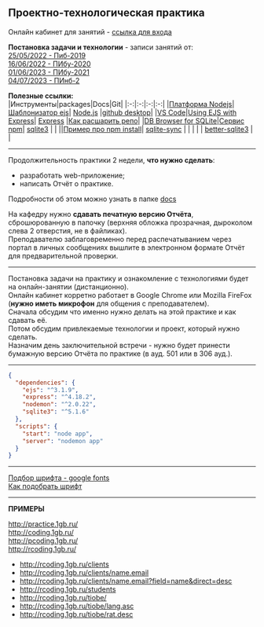 ## Проектно-технологическая практика  

Онлайн кабинет для занятий - [ссылка для входа](https://bbb6.psaa.ru/b/gfj-hbj-lh8-ed5)  

**Постановка задачи и технологии** - записи занятий от:  
[25/05/2022 - Пиб-2019](https://bbb6.psaa.ru/playback/presentation/2.3/484c3d7989cc3e3ee9f672963590723b8d515111-1653490453962)  
[16/06/2022 - ПИбу-2020](https://bbb6.psaa.ru/playback/presentation/2.3/484c3d7989cc3e3ee9f672963590723b8d515111-1655387798968)  
[01/06/2023 - ПИбу-2021](https://bbb6.psaa.ru/playback/presentation/2.3/484c3d7989cc3e3ee9f672963590723b8d515111-1685623966436)  
[04/07/2023 - ПИнб-2](https://bbb6.psaa.ru/playback/presentation/2.3/484c3d7989cc3e3ee9f672963590723b8d515111-1688474627002)  

**Полезные ссылки:**  
|Инструменты|packages|Docs|Git|
|:-:|:-:|:-:|:-:|
|[Платформа Nodejs](https://nodejs.org/en/)|[Шаблонизатор ejs](https://ejs.co/#docs)| [Node.js](https://nodejsdev.ru/guides/) |[github desktop](https://desktop.github.com/)|
|[VS Code](https://code.visualstudio.com/download)|[Using EJS with Express](https://github.com/mde/ejs)| [Express](https://expressjs.com/) |[Как расшарить репо](https://pcoding.ru/pdf/shareGit.pdf)|
|[DB Browser for SQLite](https://sqlitebrowser.org/dl/)|[Сервис npm](https://docs.npmjs.com/about-npm)| [sqlite3](https://www.npmjs.com/package/sqlite3) | |
||[Пример про npm install](https://docs.npmjs.com/cli/v9/commands/npm-install)| [sqlite-sync](https://www.npmjs.com/package/sqlite-sync) | |
| | | [better-sqlite3](https://www.npmjs.com/package/better-sqlite3) | |

---  

Продолжительность практики 2 недели, **что нужно сделать**:  

- разработать web-приложение;  
- написать Отчёт о практике.  

Подробности об этом можно узнать в папке [docs](/docs/)  

На кафедру нужно **сдавать печатную версию Отчёта**, сброшюрованную в папочку (верхняя обложка прозрачная, дыроколом слева 2 отверстия, не в файликах).  
Преподавателю заблаговременно перед распечатыванием через портал в личных сообщениях вышлите в электронном формате Отчёт для предварительной проверки.  

---  

Постановка задачи на практику и ознакомление с технологиями будет на онлайн-занятии (дистанционно).  
Онлайн кабинет корретно работает в Google Chrome или Mozilla FireFox (**нужно иметь микрофон** для общения с преподавателем).  
Сначала обсудим что именно нужно делать на этой практике и как сдавать её.  
Потом обсудим привлекаемые технологии и проект, который нужно сделать.  
Назначим день заключительной встречи - нужно будет принести бумажную версию Отчёта по практике (в ауд. 501 или в 306 ауд.).  

---

```json
{
  "dependencies": {
    "ejs": "^3.1.9",
    "express": "^4.18.2",
    "nodemon": "^2.0.22",
    "sqlite3": "^5.1.6"
  },
  "scripts": {
    "start": "node app",
    "server": "nodemon app"
  }
}
```

---  

[Подбор шрифта - google fonts](https://fonts.google.com/)  
[Как подобрать шрифт](https://habr.com/ru/companies/htmlacademy/articles/552388/)  

---  

**ПРИМЕРЫ**  

http://practice.1gb.ru/  
http://coding.1gb.ru/  
http://pcoding.1gb.ru/  
http://rcoding.1gb.ru/  
- http://rcoding.1gb.ru/clients  
- http://rcoding.1gb.ru/clients/name.email  
- http://rcoding.1gb.ru/clients/name.email?field=name&direct=desc  
- http://rcoding.1gb.ru/students  
- http://rcoding.1gb.ru/tiobe/  
- http://rcoding.1gb.ru/tiobe/lang.asc  
- http://rcoding.1gb.ru/tiobe/rat.desc  
